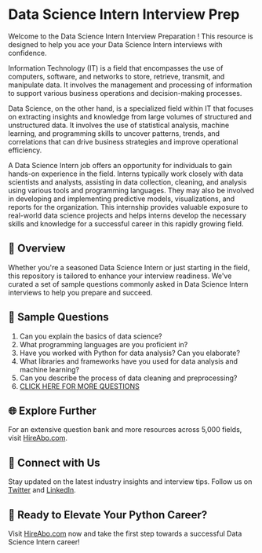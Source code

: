 # Data Science Intern Interview Prep

Welcome to the Data Science Intern Interview Preparation ! This resource is designed to help you ace your Data Science Intern interviews with confidence.

Information Technology (IT) is a field that encompasses the use of computers, software, and networks to store, retrieve, transmit, and manipulate data. It involves the management and processing of information to support various business operations and decision-making processes. 

Data Science, on the other hand, is a specialized field within IT that focuses on extracting insights and knowledge from large volumes of structured and unstructured data. It involves the use of statistical analysis, machine learning, and programming skills to uncover patterns, trends, and correlations that can drive business strategies and improve operational efficiency.

A Data Science Intern job offers an opportunity for individuals to gain hands-on experience in the field. Interns typically work closely with data scientists and analysts, assisting in data collection, cleaning, and analysis using various tools and programming languages. They may also be involved in developing and implementing predictive models, visualizations, and reports for the organization. This internship provides valuable exposure to real-world data science projects and helps interns develop the necessary skills and knowledge for a successful career in this rapidly growing field.

## 🚀 Overview

Whether you're a seasoned Data Science Intern or just starting in the field, this repository is tailored to enhance your interview readiness. We've curated a set of sample questions commonly asked in Data Science Intern interviews to help you prepare and succeed.

## 📝 Sample Questions

1. Can you explain the basics of data science?
2. What programming languages are you proficient in?
3. Have you worked with Python for data analysis? Can you elaborate?
4. What libraries and frameworks have you used for data analysis and machine learning?
5. Can you describe the process of data cleaning and preprocessing?
6. [CLICK HERE FOR MORE QUESTIONS](https://hireabo.com/job/0_3_28/Data%20Science%20Intern)

## 🌐 Explore Further

For an extensive question bank and more resources across 5,000 fields, visit [HireAbo.com](https://www.hireabo.com).

## 📱 Connect with Us

Stay updated on the latest industry insights and interview tips. Follow us on [Twitter](https://twitter.com/hireabo) and [LinkedIn](https://www.linkedin.com/in/hire-abo-3609972a8/).

## 🚀 Ready to Elevate Your Python Career?

Visit [HireAbo.com](https://www.hireabo.com) now and take the first step towards a successful Data Science Intern career!